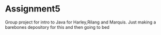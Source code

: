 # Assignment5
Group project for intro to Java for Harley,Rilang and Marquis.
Just making a barebones depository for this and then going to bed
